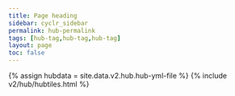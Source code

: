 ```yaml
---
title: Page heading
sidebar: cyclr_sidebar
permalink: hub-permalink
tags: [hub-tag,hub-tag,hub-tag]
layout: page
toc: false
---
```

{% assign hubdata = site.data.v2.hub.hub-yml-file %}
{% include v2/hub/hubtiles.html %}	

